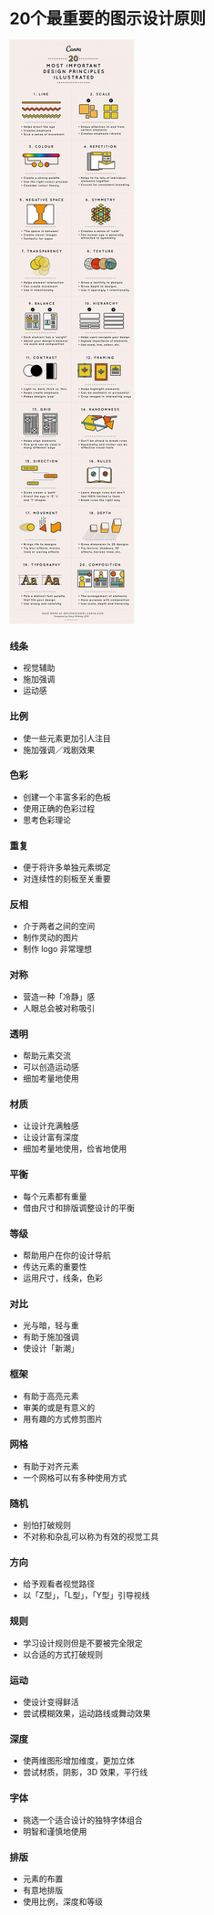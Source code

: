 # 20个最重要的图示设计原则

![](20principles.jpg)

### 线条

* 视觉辅助
* 施加强调
* 运动感

### 比例

* 使一些元素更加引人注目
* 施加强调／戏剧效果

### 色彩

* 创建一个丰富多彩的色板
* 使用正确的色彩过程
* 思考色彩理论

### 重复

* 便于将许多单独元素绑定
* 对连续性的刻板至关重要

### 反相

* 介于两者之间的空间
* 制作灵动的图片
* 制作 logo 非常理想

### 对称

* 营造一种「冷静」感
* 人眼总会被对称吸引

### 透明

* 帮助元素交流
* 可以创造运动感
* 细加考量地使用

### 材质

* 让设计充满触感
* 让设计富有深度
* 细加考量地使用，俭省地使用

### 平衡

* 每个元素都有重量
* 借由尺寸和排版调整设计的平衡

### 等级

* 帮助用户在你的设计导航
* 传达元素的重要性
* 运用尺寸，线条，色彩

### 对比

* 光与暗，轻与重
* 有助于施加强调
* 使设计「新潮」

### 框架

* 有助于高亮元素
* 审美的或是有意义的
* 用有趣的方式修剪图片

### 网格

* 有助于对齐元素
* 一个网格可以有多种使用方式

### 随机

* 别怕打破规则
* 不对称和杂乱可以称为有效的视觉工具

### 方向

* 给予观看者视觉路径
* 以「Z型」，「L型」，「Y型」引导视线

### 规则

* 学习设计规则但是不要被完全限定
* 以合适的方式打破规则

### 运动

* 使设计变得鲜活
* 尝试模糊效果，运动路线或舞动效果

### 深度

* 使两维图形增加维度，更加立体
* 尝试材质，阴影，3D 效果，平行线

### 字体

* 挑选一个适合设计的独特字体组合
* 明智和谨慎地使用

### 排版

* 元素的布置
* 有意地排版
* 使用比例，深度和等级




